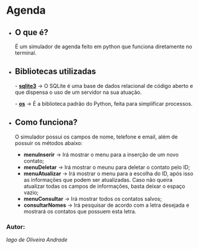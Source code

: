 <h1>Agenda</h1>
<ul>
<li><h2>O que é?</h2></li>
<p>É um simulador de agenda feito em python que funciona diretamente no terminal.</p>

<li><h2>Bibliotecas utilizadas</h2></li>
<p>- <a href="https://docs.python.org/3/library/sqlite3.html" target="_blank"><b>sqlite3</b></a> → O SQLite é uma base de dados relacional de código aberto e que dispensa o uso de um servidor na sua atuação.
<p>- <a href="https://pt.wikibooks.org/wiki/Python/Bibliotecas_padr%C3%A3o#:~:text=A%20Biblioteca%20Padr%C3%A3o%20do%20Python,no%20in%C3%ADcio%20de%20um%20script." target="_blank"><b>os</b></a> → É a biblioteca padrão do Python, feita para simplificar processos.

<li><h2>Como funciona?</h2></li>
<p>O simulador possui os campos de nome, telefone e email, além de possuir os métodos abaixo:</p>
<ul type="square">
<li><b>menuInserir</b> → Irá mostrar o menu para a inserção de um novo contato;</li>
<li><b>menuDeletar</b> → Irá mostrar o meunu para deletar o contato pelo ID;</li>
<li><b>menuAtualizar</b> → Irá mostrar o menu para a escolha do ID, após isso as informações que podem ser atualizadas. Caso não queira atualizar todas os campos de informações, basta deixar o espaço vazio;</li>
<li><b>menuConsultar</b> → Irá mostrar todos os contatos salvos;</li>
<li><b>consultarNomes</b> → Irá pesquisar de acordo com a letra desejada e mostrará os contatos que possuem esta letra.</li>
</ul>
</ul>

<h3>Autor:</h3>
<p><i>Iago de Oliveira Andrade</i></p>
